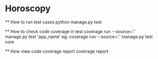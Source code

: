 # Horoscopy

** How to run test cases
python manage.py test

** How to check code coverage in test
coverage run --source='.' manage.py test 'app_name'
eg: coverage run --source='.' manage.py test core

** How view code coverage report
coverage report
